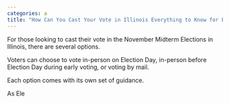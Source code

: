 ```yaml
---
categories: a
title: "How Can You Cast Your Vote in Illinois Everything to Know for Election Day"
---
```


For those looking to cast their vote in the November Midterm Elections in Illinois, there are several options.



Voters can choose to vote in-person on Election Day, in-person before Election Day during early voting, or voting by mail. 



Each option comes with its own set of guidance. 



As Ele